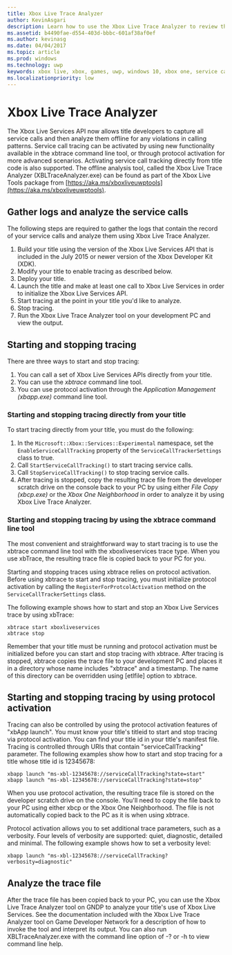 ```yaml
---
title: Xbox Live Trace Analyzer
author: KevinAsgari
description: Learn how to use the Xbox Live Trace Analyzer to review the service calls made by your title.
ms.assetid: b4490fae-d554-403d-bbbc-601af38af0ef
ms.author: kevinasg
ms.date: 04/04/2017
ms.topic: article
ms.prod: windows
ms.technology: uwp
keywords: xbox live, xbox, games, uwp, windows 10, xbox one, service calls, testing, trace analyzer
ms.localizationpriority: low
---
```


# Xbox Live Trace Analyzer

The Xbox Live Services API now allows title developers to capture all service calls and then analyze them offline for any violations in calling patterns. Service call tracing can be activated by using new functionality available in the xbtrace command line tool, or through protocol activation for more advanced scenarios. Activating service call tracking directly from title code is also supported. The offline analysis tool, called the Xbox Live Trace Analyzer (XBLTraceAnalyzer.exe) can be found as part of the Xbox Live Tools package from [https://aka.ms/xboxliveuwptools](https://aka.ms/xboxliveuwptools).


## Gather logs and analyze the service calls

The following steps are required to gather the logs that contain the record of your service calls and analyze them using Xbox Live Trace Analyzer.

1.  Build your title using the version of the Xbox Live Services API that is included in the July 2015 or newer version of the Xbox Developer Kit (XDK).
2.  Modify your title to enable tracing as described below.
3.  Deploy your title.
4.  Launch the title and make at least one call to Xbox Live Services in order to initialize the Xbox Live Services API.
5.  Start tracing at the point in your title you'd like to analyze.
6.  Stop tracing.
7.  Run the Xbox Live Trace Analyzer tool on your development PC and view the output.

## Starting and stopping tracing

There are three ways to start and stop tracing:

1.  You can call a set of Xbox Live Services APIs directly from your title.
2.  You can use the *xbtrace* command line tool.
3.  You can use protocol activation through the *Application Management (xbapp.exe)* command line tool.


### Starting and stopping tracing directly from your title

To start tracing directly from your title, you must do the following:

1.  In the `Microsoft::Xbox::Services::Experimental` namespace, set the `EnableServiceCallTracking` property of the `ServiceCallTrackerSettings` class to true.
2.  Call `StartServiceCallTracking()` to start tracing service calls.
3.  Call `StopServiceCallTracking()` to stop tracing service calls.
4.  After tracing is stopped, copy the resulting trace file from the developer scratch drive on the console back to your PC by using either *File Copy (xbcp.exe)* or the *Xbox One Neighborhood* in order to analyze it by using Xbox Live Trace Analyzer.

### Starting and stopping tracing by using the xbtrace command line tool

The most convenient and straightforward way to start tracing is to use the xbtrace command line tool with the xboxliveservices trace type. When you use xbTrace, the resulting trace file is copied back to your PC for you.

Starting and stopping traces using xbtrace relies on protocol activation. Before using xbtrace to start and stop tracing, you must initialize protocol activation by calling the `RegisterForProtcolActivation` method on the `ServiceCallTrackerSettings` class.

The following example shows how to start and stop an Xbox Live Services trace by using xbTrace:

    xbtrace start xboxliveservices
    xbtrace stop


Remember that your title must be running and protocol activation must be initialized before you can start and stop tracing with xbtrace. After tracing is stopped, xbtrace copies the trace file to your development PC and places it in a directory whose name includes "xbtrace" and a timestamp. The name of this directory can be overridden using \[etlfile\] option to xbtrace.

Starting and stopping tracing by using protocol activation
----------------------------------------------------------

Tracing can also be controlled by using the protocol activation features of "xbApp launch". You must know your title's titleid to start and stop tracing via protocol activation. You can find your title id in your title's manifest file. Tracing is controlled through URIs that contain "serviceCallTracking" parameter. The following examples show how to start and stop tracing for a title whose title id is 12345678:

    xbapp launch "ms-xbl-12345678://serviceCallTracking?state=start"
    xbapp launch "ms-xbl-12345678://serviceCallTracking?state=stop"

When you use protocol activation, the resulting trace file is stored on the developer scratch drive on the console. You'll need to copy the file back to your PC using either xbcp or the Xbox One Neighborhood. The file is not automatically copied back to the PC as it is when using xbtrace.

Protocol activation allows you to set additional trace parameters, such as a verbosity. Four levels of verbosity are supported: quiet, diagnostic, detailed and minimal. The following example shows how to set a verbosity level:

    xbapp launch "ms-xbl-12345678://serviceCallTracking?verbosity=diagnostic"

## Analyze the trace file

After the trace file has been copied back to your PC, you can use the Xbox Live Trace Analyzer tool on GNDP to analyze your title's use of Xbox Live Services. See the documentation included with the Xbox Live Trace Analyzer tool on Game Developer Network for a description of how to invoke the tool and interpret its output. You can also run XBLTraceAnalyzer.exe with the command line option of -? or -h to view command line help.
